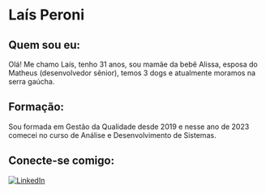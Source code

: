 
# Laís Peroni

## Quem sou eu:
Olá! Me chamo Laís, tenho 31 anos, sou mamãe da bebê Alissa, esposa do Matheus (desenvolvedor sênior), temos 3 dogs e atualmente moramos na serra gaúcha.

## Formação:
Sou formada em Gestão da Qualidade desde 2019 e nesse ano de 2023 comecei no curso de Análise e Desenvolvimento de Sistemas.

## Conecte-se comigo:
[![LinkedIn](https://img.shields.io/badge/LinkedIn-000?style=for-the-badge&logo=linkedin&logoColor=0E76A8)](https://www.linkedin.com/in/la%C3%ADs-peroni-178637104)